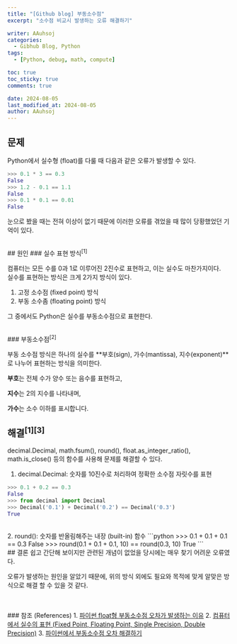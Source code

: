 ```yaml
---
title: "[Github blog] 부동소수점"
excerpt: "소수점 비교시 발생하는 오류 해결하기"

writer: AAuhsoj
categories:
  - Gibhub Blog, Python
tags:
  - [Python, debug, math, compute]

toc: true
toc_sticky: true
comments: true

date: 2024-08-05
last_modified_at: 2024-08-05
author: AAuhsoj
---
```


## 문제
Python에서 실수형 (float)를 다룰 때
다음과 같은 오류가 발생할 수 있다.

```python
>>> 0.1 * 3 == 0.3
False
>>> 1.2 - 0.1 == 1.1
False
>>> 0.1 * 0.1 == 0.01
False
```

눈으로 봤을 때는 전혀 이상이 없기 때문에
이러한 오류를 겪었을 때 많이 당황했었던 기억이 있다.

<br>
## 원인
### 실수 표현 방식<sup>[1]</sup>  

컴퓨터는 모든 수를 0과 1로 이루어진 2진수로 표현하고, 이는 실수도 마찬가지이다.  
실수를 표현하는 방식은 크게 2가지 방식이 있다.

1. 고정 소수점 (fixed point) 방식
2. 부동 소수좀 (floating point) 방식

그 중에서도 Python은 실수를 부동소수점으로 표현한다.

<br>
### 부동소수점<sup>[2]</sup>  

부동 소수점 방식은 하나의 실수를
**부호(sign), 가수(mantissa), 지수(exponent)**로 나누어 표현하는 방식을 의미한다.


**부호**는 전체 수가 양수 또는 음수를 표현하고,

**지수**는 2의 지수를 나타내며,

**가수**는 소수 이하를 표시합니다.


## 해결<sup>[1]</sup><sup>[3]</sup>

decimal.Decimal, math.fsum(), round(), float.as_integer_ratio(), math.is_close() 등의 함수를 사용해 문제를 해결할 수 있다.

1. decimal.Decimal: 숫자를 10진수로 처리하여 정확한 소수점 자릿수를 표현
```python
>>> 0.1 + 0.2 == 0.3
False
>>> from decimal import Decimal
>>> Decimal('0.1') + Decimal('0.2') == Decimal('0.3')
True
```
<br>
2. round(): 숫자를 반올림해주는 내장 (built-in) 함수
```python
>>> 0.1 + 0.1 + 0.1 == 0.3
False
>>> round(0.1 + 0.1 + 0.1, 10) == round(0.3, 10)
True
```
<br>
## 결론
쉽고 간단해 보이지만
관련된 개념이 없었을 당시에는 매우 찾기 어려운 오류였다.

오류가 발생하는 원인을 알았기 때문에,
위의 방식 외에도 필요와 목적에 맞게 알맞은 방식으로 해결 할 수 있을 것 같다.

<br>
<br>
### 참조 (References)
1. <a href="https://velog.io/@hyunji015/%ED%8C%8C%EC%9D%B4%EC%8D%AC-float%ED%98%95-%EB%B6%80%EB%8F%99%EC%86%8C%EC%88%98%EC%A0%90-%EC%98%A4%EC%B0%A8%EA%B0%80-%EB%B0%9C%EC%83%9D%ED%95%98%EB%8A%94-%EC%9D%B4%EC%9C%A0" target="_blank">파이썬 float형 부동소수점 오차가 발생하는 이유</a>  
2. <a href="https://ahnjg.tistory.com/16" target="_blank">컴퓨터에서 실수의 표현 (Fixed Point, Floating Point, Single Precision, Double Precision)</a>  
3. <a href="https://www.winterjung.dev/floating-point-in-python/" target="_blank">파이썬에서 부동소수점 오차 해결하기</a>  


